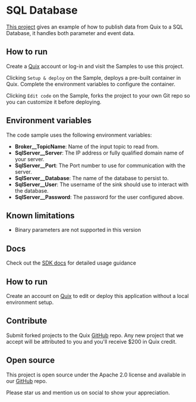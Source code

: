 # SQL Database

[This project](https://github.com/quixio/quix-samples/tree/main/csharp/destinations/SQLServer) gives an example of how to publish data from Quix to a SQL Database, it handles both parameter and event data.

## How to run

Create a [Quix](https://portal.platform.quix.ai/self-sign-up?xlink=github) account or log-in and visit the Samples to use this project.

Clicking `Setup & deploy` on the Sample, deploys a pre-built container in Quix. Complete the environment variables to configure the container.

Clicking `Edit code` on the Sample, forks the project to your own Git repo so you can customize it before deploying.

## Environment variables

The code sample uses the following environment variables:

- **Broker__TopicName**: Name of the input topic to read from.
- **SqlServer__Server**: The IP address or fully qualified domain name of your server.
- **SqlServer__Port**: The Port number to use for communication with the server.
- **SqlServer__Database**: The name of the database to persist to.
- **SqlServer__User**: The username of the sink should use to interact with the database.
- **SqlServer__Password**: The password for the user configured above.

## Known limitations 

- Binary parameters are not supported in this version

## Docs

Check out the [SDK docs](https://docs.quix.io/sdk-intro.html) for detailed usage guidance

## How to run
Create an account on [Quix](https://portal.platform.quix.ai/self-sign-up?xlink=github) to edit or deploy this application without a local environment setup.

## Contribute

Submit forked projects to the Quix [GitHub](https://github.com/quixio/quix-samples) repo. Any new project that we accept will be attributed to you and you'll receive $200 in Quix credit.

## Open source

This project is open source under the Apache 2.0 license and available in our [GitHub](https://github.com/quixio/quix-samples) repo.

Please star us and mention us on social to show your appreciation.

